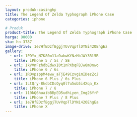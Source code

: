 ```yaml
---
layout: produk-casinghp
title: The Legend Of Zelda Typhograph iPhone Case
categories: iphone

# Produk
product-title: The Legend Of Zelda Typhograph iPhone Case
harga: 90000
sku: hn-3787
image-drive: 1e7HfEDzfBggjTUvVqpTlDYNi42OEhgEa
gallery:
  - url: 1PDYx_N7K80o11a9abwKYNzHbJAY3Rl5R
    title: iPhone 5 / 5s / SE
  - url: 1kVVnFzhdbEdwxI0t1nPXbqFBJw8m0nwo
    title: iPhone 6 / 6s
  - url: 1ROypsppM4eww_aTjE49Czvg1mIDezZcJ
    title: iPhone 6 Plus / 6s Plus
  - url: 1LtQry-8kdbCDsQyq0l7u5ob5i4Xqa_Kx
    title: iPhone 7 / 8
  - url: 110kQ6huaibBBpEO5udhLyen_Img26YrP
    title: iPhone 7 Plus / 8 Plus
  - url: 1e7HfEDzfBggjTUvVqpTlDYNi42OEhgEa
    title: iPhone X
---
```

